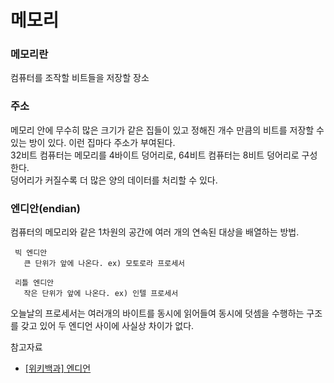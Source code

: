 # 메모리

### 메모리란
컴퓨터를 조작할 비트들을 저장할 장소  
  
### 주소    
메모리 안에 무수히 많은 크기가 같은 집들이 있고 정해진 개수 만큼의 비트를 저장할 수 있는 방이 있다. 이런 집마다 주소가 부여된다.  
32비트 컴퓨터는 메모리를 4바이트 덩어리로, 64비트 컴퓨터는 8비트 덩어리로 구성한다.  
덩어리가 커질수록 더 많은 양의 데이터를 처리할 수 있다.  
  
  
  
### 엔디안(endian)
컴퓨터의 메모리와 같은 1차원의 공간에 여러 개의 연속된 대상을 배열하는 방법.    
  
     빅 엔디안 
       큰 단위가 앞에 나온다. ex) 모토로라 프로세서
     
     리틀 엔디안  
       작은 단위가 앞에 나온다. ex) 인텔 프로세서
    
오늘날의 프로세서는 여러개의 바이트를 동시에 읽어들여 동시에 덧셈을 수행하는 구조를 갖고 있어 두 엔디언 사이에 사실상 차이가 없다.


참고자료
- [[위키백과] 엔디언](https://ko.wikipedia.org/wiki/%EC%97%94%EB%94%94%EC%96%B8)
